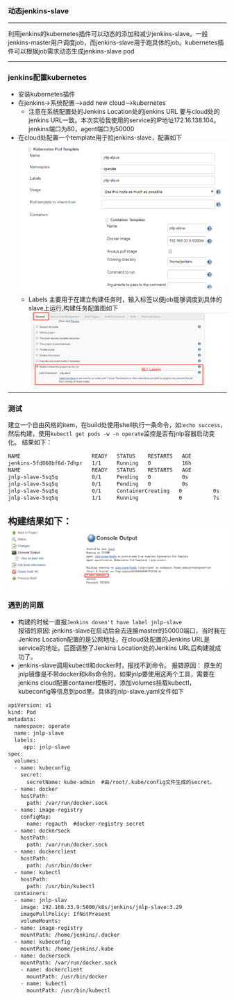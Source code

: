 ### 动态jenkins-slave
---

利用jenkins的kubernetes插件可以动态的添加和减少jenkins-slave。一般jenkins-master用户调度job，而jenkins-slave用于跑具体的job。kubernetes插件可以根据job需求动态生成jenkins-slave pod

---
### jenkins配置kubernetes
- 安装kubernetes插件
- 在jenkins->系统配置-->add new cloud-->kubernetes
  - 注意在系统配置处的Jenkins Location处的jenkins URL 要与cloud处的jenkins URL一致。本次实验我使用的service的IP地址172.16.138.104。jenkins端口为80，agent端口为50000
- 在cloud处配置一个template用于拉jenkins-slave，配置如下
  ![template pod](https://github.com/salarst/note/blob/master/img/tempPod.png)
  - Labels 主要用于在建立构建任务时，输入标签以便job能够调度到具体的slave上运行,构建任务配置图如下
    ![1](https://github.com/salarst/note/blob/master/img/macthLabels.png)
---
### 测试
建立一个自由风格的item，在build处使用shell执行一条命令，如:```echo success```，然后构建，使用```kubectl get pods -w -n operate```监控是否有jnlp容器启动变化。
结果如下：
```[root@k8s-master manifests]# kubectl get pods -n operate -w
NAME                       READY   STATUS    RESTARTS   AGE
jenkins-5fd868bf6d-7dhpr   1/1     Running   0          16h
NAME                       READY   STATUS    RESTARTS   AGE
jnlp-slave-5sq5q           0/1     Pending   0          0s
jnlp-slave-5sq5q           0/1     Pending   0          0s
jnlp-slave-5sq5q           0/1     ContainerCreating   0          0s
jnlp-slave-5sq5q           1/1     Running             0          7s
```
构建结果如下：
![2](https://github.com/salarst/note/blob/master/img/buildRes.png)
---
### 遇到的问题
- 构建的时候一直报`Jenkins dosen't have label jnlp-slave`<br>
报错的原因: jenkins-slave在启动后会去连接master的50000端口，当时我在Jenkins Location配置的是公网地址，在cloud处配置的Jenkins URL是service的地址。后面调整了Jenkins Location处的Jenkins URL后构建就成功了。
- jenkins-slave调用kubectl和docker时，报找不到命令。
报错原因： 原生的jnlp镜像是不带docker和k8s命令的。如果jnlp要使用这两个工具，需要在jenkins cloud配置container模板时，添加volumes挂载kubectl，kubeconfig等信息到pod里。具体的jnlp-slave.yaml文件如下
```
apiVersion: v1
kind: Pod
metadata:
  namespace: operate
  name: jnlp-slave
  labels:
     app: jnlp-slave
spec:
  volumes:
  - name: kubeconfig
    secret:
      secretName: kube-admin  #由/root/.kube/config文件生成的secret。
  - name: docker
    hostPath:
      path: /var/run/docker.sock
  - name: image-registry
    configMap: 
      name: regauth  #docker-registry secret
  - name: dockersock
    hostPath:
      path: /var/run/docker.sock
  - name: dockerclient
    hostPath:
	  path: /usr/bin/docker
  - name: kubectl
    hostPath:
	  path: /usr/bin/kubectl
  containers: 
  - name: jnlp-slav
    image: 192.168.33.9:5000/k8s/jenkins/jnlp-slave:3.29
    imagePullPolicy: IfNotPresent
	volumeMounts:
  - name: image-registry
    mountPath: /home/jenkins/.docker
  - name: kubeconfig
    mountPath: /home/jenkins/.kube
  - name: dockersock
    mountPath: /var/run/docker.sock
	- name: dockerclient
	  mountPath: /usr/bin/docker
	- name: kubectl
	  mountPath: /usr/bin/kubectl   
```
